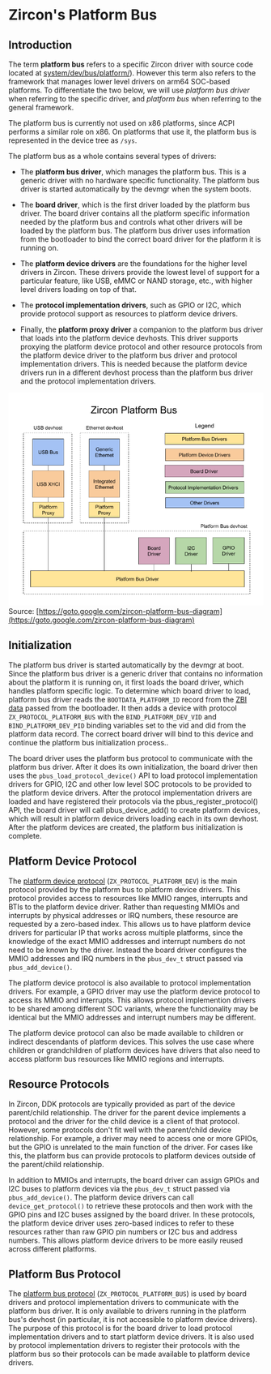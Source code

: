 # Zircon's Platform Bus

## Introduction

The term **platform bus** refers to a specific Zircon driver with source code located at
[system/dev/bus/platform/](../../system/dev/bus/platform/)).
However this term also refers to the framework that manages lower level drivers on arm64
SOC-based platforms. To differentiate the two below, we will use *platform bus driver*
when referring to the specific driver, and *platform bus* when referring to the general framework.

The platform bus is currently not used on x86 platforms, since ACPI performs a similar role on x86.
On platforms that use it, the platform bus is represented in the device tree as `/sys`.

The platform bus as a whole contains several types of drivers:

- The **platform bus driver**, which manages the platform bus. This is a generic driver
with no hardware specific functionality. The platform bus driver is started automatically
by the devmgr when the system boots.

- The **board driver**, which is the first driver loaded by the platform bus driver.
The board driver contains all the platform specific information needed by the platform bus
and controls what other drivers will be loaded by the platform bus.
The platform bus driver uses information from the bootloader to bind the correct board driver
for the platform it is running on.

- The **platform device drivers** are the foundations for the higher level drivers in Zircon.
These drivers provide the lowest level of support for a particular feature, like USB,
eMMC or NAND storage, etc., with higher level drivers loading on top of that.

- The **protocol implementation drivers**, such as GPIO or I2C, which provide protocol
support as resources to platform device drivers.

- Finally, the **platform proxy driver** a companion to the platform bus driver that loads
into the platform device devhosts. This driver supports proxying the platform device protocol
and other resource protocols from the platform device driver to the platform bus driver and
protocol implementation drivers. This is needed because the platform device drivers run in a
different devhost process than the platform bus driver and the protocol implementation drivers.

![Zircon Platform Bus diagram](platform-bus.png)
Source: [https://goto.google.com/zircon-platform-bus-diagram](https://goto.google.com/zircon-platform-bus-diagram)

## Initialization

The platform bus driver is started automatically by the devmgr at boot.
Since the platform bus driver is a generic driver that contains no information about the
platform it is running on, it first loads the board driver, which handles platform specific logic.
To determine which board driver to load, platform bus driver reads the `BOOTDATA_PLATFORM_ID`
record from the [ZBI data](../../system/public/zircon/boot/image.h) passed from the bootloader.
It then adds a device with protocol `ZX_PROTOCOL_PLATFORM_BUS` with the
`BIND_PLATFORM_DEV_VID` and `BIND_PLATFORM_DEV_PID` binding variables set to the vid and did
from the platform data record. The correct board driver will bind to this device and continue
the platform bus initialization process..

The board driver uses the platform bus protocol to communicate with the platform bus driver.
After it does its own initialization, the board driver then uses the `pbus_load_protocol_device()`
API to load protocol implementation drivers for GPIO, I2C and other low level SOC protocols to be
provided to the platform device drivers.
After the protocol implementation drivers are loaded and have registered their protocols
via the pbus_register_protocol() API, the board driver will call pbus_device_add() to create
platform devices, which will result in platform device drivers loading each in its own devhost.
After the platform devices are created, the platform bus initialization is complete.

## Platform Device Protocol

The [platform device protocol](../../system/ulib/ddk/include/ddk/protocol/platform-device.h)
(`ZX_PROTOCOL_PLATFORM_DEV`) is the main protocol provided by the platform bus to
platform device drivers. This protocol provides access to resources like MMIO ranges, interrupts
and BTIs to the platform device driver. Rather than requesting MMIOs and interrupts by physical
addresses or IRQ numbers, these resource are requested by a zero-based index.
This allows us to have platform device drivers for particular IP that works across multiple
platforms, since the knowledge of the exact MMIO addresses and interrupt numbers do not need to be
known by the driver. Instead the board driver configures the MMIO addresses and IRQ numbers in the
`pbus_dev_t` struct passed via `pbus_add_device()`.

The platform device protocol is also available to protocol implementation drivers.
For example, a GPIO driver may use the platform device protocol to access its MMIO and interrupts.
This allows protocol implemention drivers to be shared among different SOC variants,
where the functionality may be identical but the MMIO addresses and interrupt numbers may be
different.

The platform device protocol can also be made available to children or indirect descendants
of platform devices. This solves the use case where children or grandchildren of platform devices
have drivers that also need to access platform bus resources like MMIO regions and interrupts.

## Resource Protocols

In Zircon, DDK protocols are typically provided as part of the device parent/child relationship.
The driver for the parent device implements a protocol and the driver for the child device is a
client of that protocol. However, some protocols don't fit well with the parent/child device
relationship.
For example, a driver may need to access one or more GPIOs, but the GPIO is unrelated to the
main function of the driver. For cases like this, the platform bus can provide protocols to
platform devices outside of the parent/child relationship.

In addition to MMIOs and interrupts, the board driver can assign GPIOs and I2C buses to platform
devices via the `pbus_dev_t` struct passed via `pbus_add_device()`.
The platform device drivers can call `device_get_protocol()` to retrieve these protocols
and then work with the GPIO pins and I2C buses assigned by the board driver.
In these protocols, the platform device driver uses zero-based indices to refer to these resources
rather than raw GPIO pin numbers or I2C bus and address numbers.
This allows platform device drivers to be more easily reused across different platforms.

## Platform Bus Protocol

The [platform bus protocol](../../system/ulib/ddk/include/ddk/protocol/platform-bus.h)
(`ZX_PROTOCOL_PLATFORM_BUS`) is used by board drivers and protocol implementation drivers
to communicate with the platform bus driver. It is only available to drivers running in the
platform bus's devhost (in particular, it is not accessible to platform device drivers).
The purpose of this protocol is for the board driver to load protocol implementation drivers
and to start platform device drivers. It is also used by protocol implementation drivers to
register their protocols with the platform bus so their protocols can be made available
to platform device drivers.
